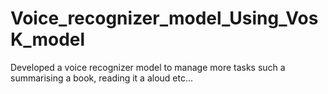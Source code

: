 # Voice_recognizer_model_Using_VosK_model
Developed a voice recognizer model to manage more tasks such a summarising a book, reading it a aloud etc... 
